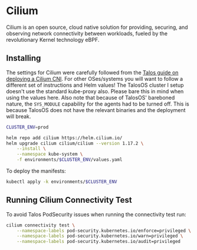# Cilium

Cilium is an open source, cloud native solution for providing, securing, and observing network connectivity between workloads, fueled by the revolutionary Kernel technology eBPF.

## Installing

The settings for Cilium were carefully followed from the [Talos guide on deploying a Cilium CNI](https://www.talos.dev/v1.10/kubernetes-guides/network/deploying-cilium).
For other OSes/systems you will want to follow a different set of instructions and Helm values!
The TalosOS cluster I setup doesn't use the standard kube-proxy also. Please bare this in mind when using the values here.
Also note that because of TalosOS' bareboned nature, the `SYS_MODULE` capability for the agents had to be turned off. This is because TalosOS does not have the relevant binaries and the deployment will break.

```bash
CLUSTER_ENV=prod

helm repo add cilium https://helm.cilium.io/
helm upgrade cilium cilium/cilium --version 1.17.2 \
    --install \
    --namespace kube-system \
    -f environments/$CLUSTER_ENV/values.yaml    
```

To deploy the manifests:

```bash
kubectl apply -k environments/$CLUSTER_ENV
```

## Running Cilium Connectivity Test

To avoid Talos PodSecurity issues when running the connectivity test run:

```bash
cilium connectivity test \
    --namespace-labels pod-security.kubernetes.io/enforce=privileged \
    --namespace-labels pod-security.kubernetes.io/warn=privileged \
    --namespace-labels pod-security.kubernetes.io/audit=privileged
```

